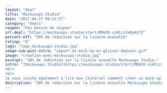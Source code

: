 ```yaml
---
layout: "deal"
title: "Mockuuups Studio"
date: "2017-04-27 00:23:57"
category: "deals"
coupon: "Pas besoin de coupon"
url-deal: "https://mockuuups.studio/start/MDW30-viHCczJeByWyfZ"
percent-off: "30% de réduction sur la licence annuelle"
rating: "9"
logo: "logo_mockuuups-studio.jpg"
image-sub-post-intro: "import-du-mock-up-en-glisser-deposer.gif"
image: "creation-avec-mockuuups-studio.jpg"
excerpt: "30% de réduction sur la licence annuelle Mockuuups Studio."
intro: "[Mockuuups Studio](https://mockuuups.studio/start/MDW30-viHCczJeByWyfZ) est une application gratuite pour MacOS et Windows qui vous permet de créer de belles mises en scène pour vos maquettes. Peu importe si vous êtes designer ou non, l'App a été créée pour faciliter au maximum la création d'un mock-up. J'ai négocié pour vous 30% de réduction sur l'achat de la licence annuelle. Vous aurez accès à des centaines de mock-ups premiums sur smartphones et tablettes iOS/Android (Samsung et iPhone) et sur desktop (Dell et MacBook).
<br>
<br>
Je vous invite également à lire mon [tutoriel comment créer un mock-up sans PhotoShop](http://www.magazineduwebdesign.com/ressources/outils-services/design/mockuuups-studio-appli-gratuite-de-creation-de-mock-up-pour-macos-et-windows/) où je détaille mon test de l'application Mockuuups Studio."
description: "30% de réduction sur la licence annuelle Mockuuups Studio pour la création d'un mock-up sans PhotoShop."
---
```

